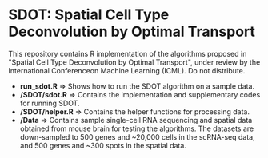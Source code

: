 # SDOT: Spatial Cell Type Deconvolution by Optimal Transport

This repository contains R implementation of the algorithms proposed in "Spatial Cell Type Deconvolution by Optimal Transport", under review by the International Conferenceon Machine Learning (ICML). Do not distribute.

* **run_sdot.R** => Shows how to run the SDOT algorithm on a sample data.
* **/SDOT/sdot.R** => Contains the implementation and supplementary codes for running SDOT.
* **/SDOT/helper.R** => Contains the helper functions for processing data.
* **/Data**  => Contains sample single-cell RNA sequencing and spatial data obtained from mouse brain for testing the algorithms. The datasets are down-sampled to 500 genes and ~20,000 cells in the scRNA-seq data, and 500 genes and ~300 spots in the spatial data.




